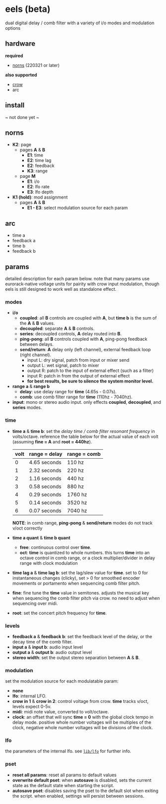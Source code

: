 # eels (beta)

dual digital delay / comb filter with a variety of i/o modes and modulation options

## hardware

**required**

- [norns](https://github.com/p3r7/awesome-monome-norns) (220321 or later)

**also supported**

- [crow](https://monome.org/docs/crow/)
- arc

## install

~ not done yet ~

## norns

- **K2**: page
    - pages **A** & **B**
        - **E1**: time
        - **E2**: time lag
        - **E2**: feedback
        - **K3**: range
    - page **M**
        - **E1**: i/o
        - **E2**: lfo rate
        - **E3**: lfo depth
- **K1 (hold)**: mod assignment
    - pages **A** & **B**
        - **E1 - E3**: select modulation source for each param
    
## arc

- time a
- feedback a
- time b
- feedback b

## params

detailed description for each param below. note that many params use eurorack-native voltage units for pairity with crow input modulation, though eels is still designed to work well as standalone effect.

### modes

- **i/o**
    - **coupled**: all **B** controls are coupled with **A**, but **time b** is the sum of the **A** & **B** values.
    - **decoupled**: separate **A** & **B** controls.
    - **series**: decoupled controls, **A** delay routed into **B**.
    - **ping-pong**: all **B** controls coupled with **A**, ping-pong feedback between delays.
    - **send/return**: **A** delay only (left channel), external feedback loop (right channel). 
        - input L: dry signal, patch from input or mixer send
        - output L: wet signal, patch to mixer
        - output R: patch to the input of external effect (such as a filter)
        - input R: patch in from the output of external effect
        - **for best results, be sure to silence the system monitor level.**
- **range a** & **range b**
    - **delay**: use delay range for **time** (4.65s - 0.07s).
    - **comb**: use comb filter range for **time** (110hz - 7040hz).
- **input**: mono or stereo audio input. only effects **coupled**, **decoupled**, and **series** modes.

### time

- **time a** & **time b**: set the _delay time / comb filter resonant frequency_ in volts/octave. reference the table below for the actual value of each volt (assuming **fine = A** and **root = 440hz**).

    | volt   | **range = delay**   | **range = comb** |
    | ------ | ------------------- | -----------    |
    | 0      | 4.65 seconds        | 110 hz         |
    | 1      | 2.32 seconds        | 220 hz         |
    | 2      | 1.16 seconds        | 440 hz         |
    | 3      | 0.58 seconds        | 880 hz         |
    | 4      | 0.29 seconds        | 1760 hz        |
    | 5      | 0.14 seconds        | 3520 hz        |
    | 6      | 0.07 seconds        | 7040 hz        |
    
    **NOTE**: in comb range, **ping-pong** & **send/return** modes do not track v/oct correctly
    
- **time a quant** & **time b quant**
    - **free**: continuous control over **time**.
    - **oct**: **time** is quantized to whole numbers. this turns **time** into an octave control in comb range, or a clock multiplier/divider in delay range with clock modulation
- **time lag a** & **time lag b**: set the lag/slew value for **time**. set to 0 for instantaneous changes (clicky), set > 0 for smoothed encoder movements or portamento when sequencing comb filter pitch.
- **fine**: fine tune the **time** value in semitones. adjusts the musical key when sequencing the comb filter pitch via crow. no need to adjust when sequencing over midi.
- **root**: set the concert pitch frequency for **time**.

### levels

- **feedback a** & **feedback b**: set the feedback level of the delay, or the decay time of the comb filter.
- **input a** & **input b**: audio input level
- **output a** & **output b**: audio output level
- **stereo width**: set the output stereo separation between **A** & **B**.

### modulation

set the modulation source for each modulatable param:

- **none**
- **lfo**: internal LFO.
- **crow in 1** & **crow in 2**: control voltage from crow. **time** tracks v/oct, levels expect 0-5v.
- **midi**: midi note value, converted to volt/octave.
- **clock**: an offset that will sync **time = 0** with the global clock tempo in delay mode. positive whole number voltages will be multiples of the clock, negative whole number voltages will be divisions of the clock.

### lfo

the parameters of the internal lfo. see [`lib/lfo`](https://monome.org/docs/norns/reference/lib/lfo#lfo-attributes--defaults) for further info.

### pset

- **reset all params**: reset all params to default values
- **overwrite default pset**: when **autosave** is disabled, sets the current state as the default state when starting the script.
- **autosave pset**: disables saving the pset to the default slot when exiting the script. when enabled, settings will persist between sessions.
